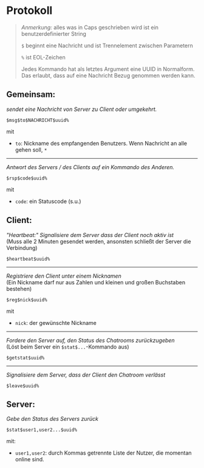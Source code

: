 

Protokoll
=========

> *Anmerkung:* alles was in Caps geschrieben wird ist ein benutzerdefinierter String
>
> `$` beginnt eine Nachricht und ist Trennelement zwischen Parametern 
>
> `%` ist EOL-Zeichen
> 
> Jedes Kommando hat als letztes Argument eine UUID in Normalform. Das erlaubt, dass auf eine
> Nachricht Bezug genommen werden kann.


Gemeinsam:
----------

*sendet eine Nachricht von Server zu Client oder umgekehrt.*

    $msg$to$NACHRICHT$uuid%

mit  
*   `to`: Nickname des empfangenden Benutzers. Wenn Nachricht an alle gehen soll, `*`

---

*Antwort des Servers / des Clients auf ein Kommando des Anderen.*

    $rsp$code$uuid%

mit  
*   `code`: ein Statuscode (s.u.)



Client:
-------

*"Heartbeat:" Signalisiere dem Server dass der Client noch aktiv ist*  
(Muss alle 2 Minuten gesendet werden, ansonsten schließt der Server die Verbindung)

    $heartbeat$uuid%

---

*Registriere den Client unter einem Nicknamen*  
(Ein Nickname darf nur aus Zahlen und kleinen und großen Buchstaben bestehen)

    $reg$nick$uuid%

mit  
*   `nick`: der gewünschte Nickname

---

*Fordere den Server auf, den Status des Chatrooms zurückzugeben*  
(Löst beim Server ein `$stat$...`-Kommando aus)

    $getstat$uuid%

---

*Signalisiere dem Server, dass der Client den Chatroom verlässt*

    $leave$uuid%



Server:
-------

*Gebe den Status des Servers zurück*

    $stat$user1,user2...$uuid%

mit:  
*   `user1,user2`: durch Kommas getrennte Liste der Nutzer, die momentan online sind.

